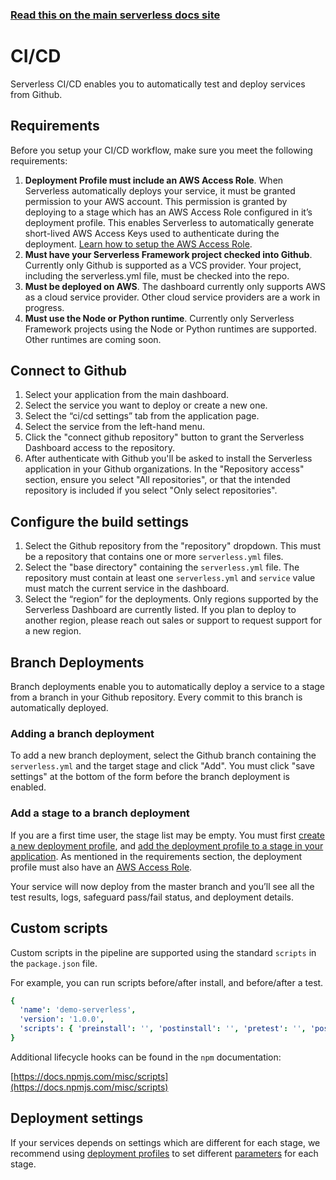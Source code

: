 <!--
title: Serverless Dashboard - CI/CD
menuText: CI/CD
menuOrder: 7
layout: Doc
-->

<!-- DOCS-SITE-LINK:START automatically generated  -->

### [Read this on the main serverless docs site](https://www.serverless.com/framework/docs/dashboard/cicd/)

<!-- DOCS-SITE-LINK:END -->

# CI/CD

Serverless CI/CD enables you to automatically test and deploy services from Github.

## Requirements

Before you setup your CI/CD workflow, make sure you meet the following requirements:

1. **Deployment Profile must include an AWS Access Role**. When Serverless automatically deploys your service, it must be granted permission to your AWS account. This permission is granted by deploying to a stage which has an AWS Access Role configured in it’s deployment profile. This enables Serverless to automatically generate short-lived AWS Access Keys used to authenticate during the deployment. [Learn how to setup the AWS Access Role](/framework/docs/dashboard/access-roles/).
2. **Must have your Serverless Framework project checked into Github**. Currently only Github is supported as a VCS provider. Your project, including the serverless.yml file, must be checked into the repo.
3. **Must be deployed on AWS**. The dashboard currently only supports AWS as a cloud service provider. Other cloud service providers are a work in progress.
4. **Must use the Node or Python runtime**. Currently only Serverless Framework projects using the Node or Python runtimes are supported. Other runtimes are coming soon.

## Connect to Github

1. Select your application from the main dashboard.
2. Select the service you want to deploy or create a new one.
3. Select the “ci/cd settings” tab from the application page.
4. Select the service from the left-hand menu.
5. Click the "connect github repository" button to grant the Serverless Dashboard access to the repository.
6. After authenticate with Github you'll be asked to install the Serverless application in your Github organizations. In the "Repository access" section, ensure you select "All repositories", or that the intended repository is included if you select "Only select repositories".

## Configure the build settings

1. Select the Github repository from the "repository" dropdown. This must be a repository that contains one or more `serverless.yml` files.
2. Select the "base directory" containing the `serverless.yml` file. The repository must contain at least one `serverless.yml` and `service` value must match the current service in the dashboard.
3. Select the “region” for the deployments. Only regions supported by the Serverless Dashboard are currently listed. If you plan to deploy to another region, please reach out sales or support to request support for a new region.

## Branch Deployments

Branch deployments enable you to automatically deploy a service to a stage from a branch in your Github repository. Every commit to this branch is automatically deployed.

### Adding a branch deployment

To add a new branch deployment, select the Github branch containing the `serverless.yml` and the target stage and click "Add". You must click "save settings" at the bottom of the form before the branch deployment is enabled.

### Add a stage to a branch deployment

If you are a first time user, the stage list may be empty. You must first [create a new deployment profile](/framework/docs/dashboard/profiles#creating-a-new-deployment-profile), and [add the deployment profile to a stage in your application](/framework/docs/dashboard/profiles#add-a-deployment-profile-to-your-application-and-stage). As mentioned in the requirements section, the deployment profile must also have an [AWS Access Role](/framework/docs/dashboard/access-roles/).


Your service will now deploy from the master branch and you’ll see all the test results, logs, safeguard pass/fail
status, and deployment details.


## Custom scripts

Custom scripts in the pipeline are supported using the standard `scripts` in the `package.json` file.

For example, you can run scripts before/after install, and before/after a test.

```yaml
{
  'name': 'demo-serverless',
  'version': '1.0.0',
  'scripts': { 'preinstall': '', 'postinstall': '', 'pretest': '', 'posttest': '' },
}
```

Additional lifecycle hooks can be found in the `npm` documentation:

[https://docs.npmjs.com/misc/scripts](https://docs.npmjs.com/misc/scripts)

## Deployment settings

If your services depends on settings which are different for each stage, we recommend using [deployment profiles](/framework/docs/dashboard/profiles/) to set different [parameters](https://serverless.com/framework/docs/dashboard/secrets/) for each stage.
